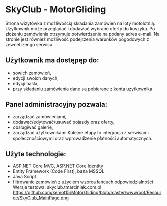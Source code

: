 # SkyClub - MotorGliding
Strona wizytówka z możliwością składania zamówień na loty motolotnią. Użytkownik może przeglądać i dodawać wybrane oferty do koszyka. Po złożeniu zamówienia otrzymuje potwierdzenie na podany adres e-mail. Na stronie jest również możliwość podejrzenia warunków pogodowych z zewnetrzengo serwisu.

## Użytkownik ma dostępęp do:
- sowich zamówień,
- edycji swoich danych,
- edycji hasła,
- przy składaniu zamówienia dane są pobierane z konta użytkownika

## Panel administracyjny pozwala:
- zarządzać zamówieniami,
- dodawać/edytować/usuwać pojazdy oraz oferty,
- obsługiwać galerię,
- zarządzać użytkownikami
Kolejne etapy to integracja z serwisami społecznościowymi oraz wprowadzenie płatności automatycznych.

## Użyte technologie:
- ASP.NET Core MVC, ASP.NET Core Identity
- Entity Framework (Code First), baza MSSQL
- Java Script
- filtrowanie zamówień z użyciem wzorca łańcuch odpowiedzialności
Wersja testowa: skyclub.tmarciniak.com.pl
https://github.com/kemot15/MotorGliding/blob/master/wwwroot/Resource/SkyClub_MainPage.png
